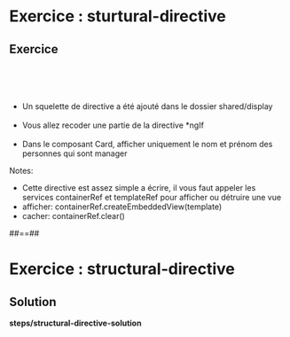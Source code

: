 <!-- .slide: class="exercice" -->
# Exercice : sturtural-directive
## Exercice
<br><br><br>
- Un squelette de directive a été ajouté dans le dossier shared/display<br><br>
- Vous allez recoder une partie de la directive *ngIf<br><br>
- Dans le composant Card, afficher uniquement le nom et prénom des personnes qui sont manager

Notes:
- Cette directive est assez simple a écrire, il vous faut appeler les services containerRef et templateRef pour afficher ou détruire une vue
- afficher: containerRef.createEmbeddedView(template)
- cacher: containerRef.clear()

##==##

<!-- .slide: class="full-center exercice" -->
# Exercice : structural-directive
## Solution
__steps/structural-directive-solution__
